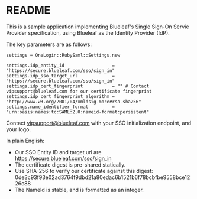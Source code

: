 # README

This is a sample application implementing Blueleaf's Single Sign-On Servie Provider specification, using Blueleaf as the Identity Provider (IdP).

The key parameters are as follows:

    settings = OneLogin::RubySaml::Settings.new

    settings.idp_entity_id                  = "https://secure.blueleaf.com/sso/sign_in"
    settings.idp_sso_target_url             = "https://secure.blueleaf.com/sso/sign_in"
    settings.idp_cert_fingerprint           = "" # Contact vipsupport@blueleaf.com for our certificate fingerprint
    settings.idp_cert_fingerprint_algorithm = "http://www.w3.org/2001/04/xmldsig-more#rsa-sha256"
    settings.name_identifier_format         = "urn:oasis:names:tc:SAML:2.0:nameid-format:persistent"

Contact vipsupport@blueleaf.com with your SSO initialization endpoint, and your logo.

In plain English:

* Our SSO Entity ID and target url are https://secure.blueleaf.com/sso/sign_in
* The certificate digest is pre-shared statically.
* Use SHA-256 to verify our certificate against this digest: 0de3c93f93e02ad3764f9dbd21a80edac6b1521b6f78bcbfbe9558bce1226c88
* The NameId is stable, and is formatted as an integer.